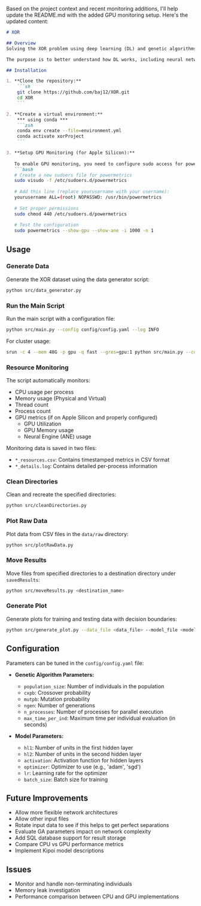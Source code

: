 Based on the project context and recent monitoring additions, I'll help update the README.md with the added GPU monitoring setup. Here's the updated content:

```markdown
# XOR 

## Overview
Solving the XOR problem using deep learning (DL) and genetic algorithms (GA).

The purpose is to better understand how DL works, including neural network optimization using GA, network design, and many other aspects. This is a work in progress.

## Installation

1. **Clone the repository:**
    ```sh
    git clone https://github.com/baj12/XOR.git
    cd XOR
    ```

2. **Create a virtual environment:**
    *** using conda ***
    ```zsh
    conda env create --file=environment.yml 
    conda activate xorProject
    ```

3. **Setup GPU Monitoring (for Apple Silicon):**
   
   To enable GPU monitoring, you need to configure sudo access for powermetrics:
   ```bash
   # Create a new sudoers file for powermetrics
   sudo visudo -f /etc/sudoers.d/powermetrics
   
   # Add this line (replace yourusername with your username):
   yourusername ALL=(root) NOPASSWD: /usr/bin/powermetrics
   
   # Set proper permissions
   sudo chmod 440 /etc/sudoers.d/powermetrics
   
   # Test the configuration
   sudo powermetrics --show-gpu --show-ane -i 1000 -n 1
   ```

## Usage

### Generate Data

Generate the XOR dataset using the data generator script:

```sh
python src/data_generator.py
```

### Run the Main Script

Run the main script with a configuration file:

```sh
python src/main.py --config config/config.yaml --log INFO
```

For cluster usage:
```sh
srun -c 4 --mem 48G -p gpu -q fast --gres=gpu:1 python src/main.py --config config/config.yaml --log DEBUG 2>&1 | tee plots/mylog.xor_data.config.txt
```

### Resource Monitoring

The script automatically monitors:
- CPU usage per process
- Memory usage (Physical and Virtual)
- Thread count
- Process count
- GPU metrics (if on Apple Silicon and properly configured)
  - GPU Utilization
  - GPU Memory usage
  - Neural Engine (ANE) usage

Monitoring data is saved in two files:
- `*_resources.csv`: Contains timestamped metrics in CSV format
- `*_details.log`: Contains detailed per-process information

### Clean Directories

Clean and recreate the specified directories:

```sh
python src/cleanDirectories.py
```

### Plot Raw Data

Plot data from CSV files in the `data/raw` directory:

```sh
python src/plotRawData.py
```

### Move Results

Move files from specified directories to a destination directory under `savedResults`:

```sh
python src/moveResults.py <destination_name>
```

### Generate Plot

Generate plots for training and testing data with decision boundaries:

```sh
python src/generate_plot.py --data_file <data_file> --model_file <model_file> --output_file <output_file>
```

## Configuration

Parameters can be tuned in the `config/config.yaml` file:

- **Genetic Algorithm Parameters:**
  - `population_size`: Number of individuals in the population
  - `cxpb`: Crossover probability
  - `mutpb`: Mutation probability
  - `ngen`: Number of generations
  - `n_processes`: Number of processes for parallel execution
  - `max_time_per_ind`: Maximum time per individual evaluation (in seconds)

- **Model Parameters:**
  - `hl1`: Number of units in the first hidden layer
  - `hl2`: Number of units in the second hidden layer
  - `activation`: Activation function for hidden layers
  - `optimizer`: Optimizer to use (e.g., 'adam', 'sgd')
  - `lr`: Learning rate for the optimizer
  - `batch_size`: Batch size for training

## Future Improvements

- Allow more flexible network architectures
- Allow other input files
- Rotate input data to see if this helps to get perfect separations
- Evaluate GA parameters impact on network complexity
- Add SQL database support for result storage
- Compare CPU vs GPU performance metrics
- Implement Kipoi model descriptions

## Issues

- Monitor and handle non-terminating individuals
- Memory leak investigation
- Performance comparison between CPU and GPU implementations
```
